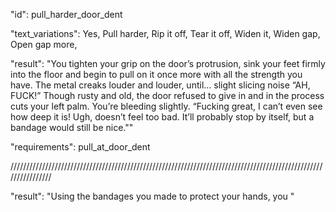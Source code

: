"id": pull_harder_door_dent

"text_variations":
Yes, Pull harder, Rip it off, Tear it off, Widen it, Widen gap, Open gap more,

"result":
"You tighten your grip on the door’s protrusion, sink your feet firmly into the floor and begin to pull on it once more with all the strength you have. The metal creaks louder and louder, until… slight slicing noise “AH, FUCK!” Though rusty and old, the door refused to give in and in the process cuts your left palm. You’re bleeding slightly. “Fucking great, I can’t even see how deep it is! Ugh, doesn’t feel too bad. It’ll probably stop by itself, but a bandage would still be nice.""

"requirements": pull_at_door_dent

////////////////////////////////////////////////////////////////////////////////////////////////////////////////

"result":
"Using the bandages you made to protect your hands, you "